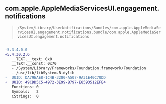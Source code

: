 ## com.apple.AppleMediaServicesUI.engagement.notifications

> `/System/Library/UserNotifications/Bundles/com.apple.AppleMediaServicesUI.engagement.notifications.bundle/com.apple.AppleMediaServicesUI.engagement.notifications`

```diff

-5.3.4.0.0
+5.4.30.2.6
   __TEXT.__text: 0x0
   __TEXT.__const: 0x70
   - /System/Library/Frameworks/Foundation.framework/Foundation
   - /usr/lib/libSystem.B.dylib
-  UUID: DA79EAE8-1C4B-3280-A507-9A31E40C70DD
+  UUID: 49CDD5C5-4972-3E99-B797-E8593512EFE4
   Functions: 0
   Symbols:   2
   CStrings:  0

```
